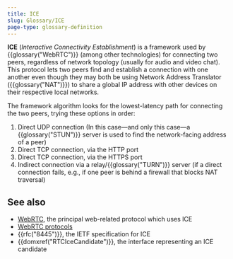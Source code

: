 ```yaml
---
title: ICE
slug: Glossary/ICE
page-type: glossary-definition
---
```




**ICE** (_Interactive Connectivity Establishment_) is a framework used by {{glossary("WebRTC")}} (among other technologies) for connecting two peers, regardless of network topology (usually for audio and video chat). This protocol lets two peers find and establish a connection with one another even though they may both be using Network Address Translator ({{glossary("NAT")}}) to share a global IP address with other devices on their respective local networks.

The framework algorithm looks for the lowest-latency path for connecting the two peers, trying these options in order:

1. Direct UDP connection (In this case—and only this case—a {{glossary("STUN")}} server is used to find the network-facing address of a peer)
2. Direct TCP connection, via the HTTP port
3. Direct TCP connection, via the HTTPS port
4. Indirect connection via a relay/{{glossary("TURN")}} server (if a direct connection fails, e.g., if one peer is behind a firewall that blocks NAT traversal)

## See also

- [WebRTC](/Web/API/WebRTC_API), the principal web-related protocol which uses ICE
- [WebRTC protocols](/Web/API/WebRTC_API/Protocols)
- {{rfc("8445")}}, the IETF specification for ICE
- {{domxref("RTCIceCandidate")}}, the interface representing an ICE candidate
